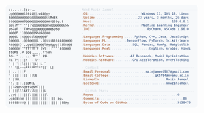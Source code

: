 <picture>
  <source srcset="https://raw.githubusercontent.com/mmazinjameel/mmazinjameel/main/dark_mode.svg?v=1741039730" media="(prefers-color-scheme: dark)">
  <img src="https://raw.githubusercontent.com/mmazinjameel/mmazinjameel/main/light_mode.svg?v=1741039730">
</picture>
